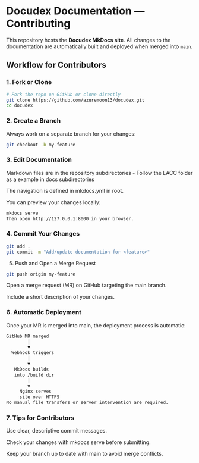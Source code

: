 # Docudex Documentation — Contributing

This repository hosts the **Docudex MkDocs site**. All changes to the documentation are automatically built and deployed when merged into `main`.  

## Workflow for Contributors

### 1. Fork or Clone

```bash
# Fork the repo on GitHub or clone directly
git clone https://github.com/azuremoon13/docudex.git
cd docudex
```
### 2. Create a Branch
Always work on a separate branch for your changes:

```bash
git checkout -b my-feature
```

### 3. Edit Documentation
Markdown files are in the repository subdirectories - Follow the LACC folder as a example in docs subdirectories

The navigation is defined in mkdocs.yml in root.

You can preview your changes locally:
```bash
mkdocs serve
Then open http://127.0.0.1:8000 in your browser.
```

### 4. Commit Your Changes
```bash
git add .
git commit -m "Add/update documentation for <feature>"
```

5. Push and Open a Merge Request
```bash
git push origin my-feature
```
Open a merge request (MR) on GitHub targeting the main branch.

Include a short description of your changes.

### 6. Automatic Deployment
Once your MR is merged into main, the deployment process is automatic:
```bash
GitHub MR merged
        │
        ▼
  Webhook triggers
        │
        ▼
   MkDocs builds
   into /build dir
        │
        ▼
     Nginx serves
     site over HTTPS
No manual file transfers or server intervention are required.
```

### 7. Tips for Contributors
Use clear, descriptive commit messages.

Check your changes with mkdocs serve before submitting.

Keep your branch up to date with main to avoid merge conflicts.
